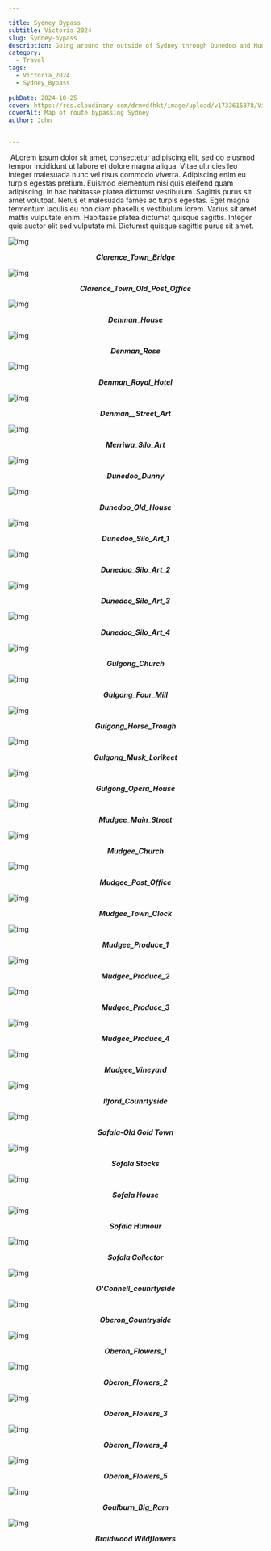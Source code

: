 ```yaml
---

title: Sydney Bypass
subtitle: Victoria 2024
slug: Sydney-bypass
description: Going around the outside of Sydney through Dunedoo and Mudgee. 
category:
  - Travel
tags:
  - Victoria_2024
  - Sydney_Bypass
  
pubDate: 2024-10-25
cover: https://res.cloudinary.com/drmvd4hkt/image/upload/v1733615878/Victoria%202024/Sydney_Bypass/Map_Sydney_Bypass_qhtxka.png
coverAlt: Map of route bypassing Sydney
author: John


---
```



<Image />
ALorem ipsum dolor sit amet, consectetur adipiscing elit, sed do eiusmod tempor incididunt ut labore et dolore magna aliqua. Vitae ultricies leo integer malesuada nunc vel risus commodo viverra. Adipiscing enim eu turpis egestas pretium. Euismod elementum nisi quis eleifend quam adipiscing. In hac habitasse platea dictumst vestibulum. Sagittis purus sit amet volutpat. Netus et malesuada fames ac turpis egestas. Eget magna fermentum iaculis eu non diam phasellus vestibulum lorem. Varius sit amet mattis vulputate enim. Habitasse platea dictumst quisque sagittis. Integer quis auctor elit sed vulputate mi. Dictumst quisque sagittis purus sit amet.



![img](https://res.cloudinary.com/drmvd4hkt/image/upload/v1733628292/Victoria%202024/Sydney_Bypass/Clarence_Town_Bridge_DSC6916_vpcleg.jpg?ixlib=rb-1.2.1&ixid=eyJhcHBfaWQiOjEyMDd9&h=1102&auto=format&fit=crop&w=1000&q=80)
 ***<p style="text-align:center;">Clarence_Town_Bridge***

 ![img](https://res.cloudinary.com/drmvd4hkt/image/upload/v1733628295/Victoria%202024/Sydney_Bypass/Clarence_Town_Old_Post_Office_DSC6907_shdrmv.jpg?ixlib=rb-1.2.1&ixid=eyJhcHBfaWQiOjEyMDd9&h=1102&auto=format&fit=crop&w=1000&q=80)
 ***<p style="text-align:center;">Clarence_Town_Old_Post_Office***

 ![img](https://res.cloudinary.com/drmvd4hkt/image/upload/v1733628287/Victoria%202024/Sydney_Bypass/Denman_House_DSC6924_rzmphz.jpg?ixlib=rb-1.2.1&ixid=eyJhcHBfaWQiOjEyMDd9&h=1102&auto=format&fit=crop&w=1000&q=80)
 ***<p style="text-align:center;">Denman_House***


![img](https://res.cloudinary.com/drmvd4hkt/image/upload/v1733628289/Victoria%202024/Sydney_Bypass/Denman_Rose_DSC6918-Edit_f2nwbn.jpg?ixlib=rb-1.2.1&ixid=eyJhcHBfaWQiOjEyMDd9&h=1102&auto=format&fit=crop&w=1000&q=80)
 ***<p style="text-align:center;">Denman_Rose***

 ![img](https://res.cloudinary.com/drmvd4hkt/image/upload/v1733628287/Victoria%202024/Sydney_Bypass/Denman_Royal_Hotel_DSC6920_ihmyzn.jpg?ixlib=rb-1.2.1&ixid=eyJhcHBfaWQiOjEyMDd9&h=1102&auto=format&fit=crop&w=1000&q=80)
 ***<p style="text-align:center;">Denman_Royal_Hotel***

 ![img](https://res.cloudinary.com/drmvd4hkt/image/upload/v1733628282/Victoria%202024/Sydney_Bypass/Denman__Street_Art_DSC6921_d1ykls.jpg?ixlib=rb-1.2.1&ixid=eyJhcHBfaWQiOjEyMDd9&h=1102&auto=format&fit=crop&w=1000&q=80)
 ***<p style="text-align:center;">Denman__Street_Art***


![img](https://res.cloudinary.com/drmvd4hkt/image/upload/v1733628279/Victoria%202024/Sydney_Bypass/Merriwa_Silo_Art_DSC6928_bvpapd.jpg?ixlib=rb-1.2.1&ixid=eyJhcHBfaWQiOjEyMDd9&h=1102&auto=format&fit=crop&w=1000&q=80)
 ***<p style="text-align:center;">Merriwa_Silo_Art***

 ![img](https://res.cloudinary.com/drmvd4hkt/image/upload/v1733628237/Victoria%202024/Sydney_Bypass/Dunedoo_Dunny_IMG_5877_qkqxbc.jpg?ixlib=rb-1.2.1&ixid=eyJhcHBfaWQiOjEyMDd9&h=1102&auto=format&fit=crop&w=1000&q=80)
 ***<p style="text-align:center;">Dunedoo_Dunny***

 ![img](https://res.cloudinary.com/drmvd4hkt/image/upload/v1733628262/Victoria%202024/Sydney_Bypass/Dunedoo_Old_House_DSC7013_ty8fi0.jpg?ixlib=rb-1.2.1&ixid=eyJhcHBfaWQiOjEyMDd9&h=1102&auto=format&fit=crop&w=1000&q=80)
 ***<p style="text-align:center;">Dunedoo_Old_House***


![img](https://res.cloudinary.com/drmvd4hkt/image/upload/v1733628274/Victoria%202024/Sydney_Bypass/Dunedoo_Silo_Art_1_DSC6970_ykrqda.jpg?ixlib=rb-1.2.1&ixid=eyJhcHBfaWQiOjEyMDd9&h=1102&auto=format&fit=crop&w=1000&q=80)
 ***<p style="text-align:center;">Dunedoo_Silo_Art_1***

 ![img](https://res.cloudinary.com/drmvd4hkt/image/upload/v1733628271/Victoria%202024/Sydney_Bypass/Dunedoo_Silo_Art_2_DSC6972_ry7c2p.jpg?ixlib=rb-1.2.1&ixid=eyJhcHBfaWQiOjEyMDd9&h=1102&auto=format&fit=crop&w=1000&q=80)
 ***<p style="text-align:center;">Dunedoo_Silo_Art_2***

 ![img](https://res.cloudinary.com/drmvd4hkt/image/upload/v1733628270/Victoria%202024/Sydney_Bypass/Dunedoo_Silo_Art_3_DSC6973_lrwz8e.jpg?ixlib=rb-1.2.1&ixid=eyJhcHBfaWQiOjEyMDd9&h=1102&auto=format&fit=crop&w=1000&q=80)
 ***<p style="text-align:center;">Dunedoo_Silo_Art_3***


![img](https://res.cloudinary.com/drmvd4hkt/image/upload/v1733628266/Victoria%202024/Sydney_Bypass/Dunedoo_Silo_Art_4_DSC6975_vbtnwr.jpg?ixlib=rb-1.2.1&ixid=eyJhcHBfaWQiOjEyMDd9&h=1102&auto=format&fit=crop&w=1000&q=80)
 ***<p style="text-align:center;">Dunedoo_Silo_Art_4***

 ![img](https://res.cloudinary.com/drmvd4hkt/image/upload/v1733628244/Victoria%202024/Sydney_Bypass/Gulgong_Church_P1064679_nsvbrg.jpg?ixlib=rb-1.2.1&ixid=eyJhcHBfaWQiOjEyMDd9&h=1102&auto=format&fit=crop&w=1000&q=80)
 ***<p style="text-align:center;">Gulgong_Church***

 ![img](https://res.cloudinary.com/drmvd4hkt/image/upload/v1733628253/Victoria%202024/Sydney_Bypass/Gulgong_Four_Mill_P1064659_p1cghk.jpg?ixlib=rb-1.2.1&ixid=eyJhcHBfaWQiOjEyMDd9&h=1102&auto=format&fit=crop&w=1000&q=80)
 ***<p style="text-align:center;">Gulgong_Four_Mill***


![img](https://res.cloudinary.com/drmvd4hkt/image/upload/v1733628254/Victoria%202024/Sydney_Bypass/Gulgong_Horse_Trough_P1064656_fawnph.jpg?ixlib=rb-1.2.1&ixid=eyJhcHBfaWQiOjEyMDd9&h=1102&auto=format&fit=crop&w=1000&q=80)
 ***<p style="text-align:center;">Gulgong_Horse_Trough***

 ![img](https://res.cloudinary.com/drmvd4hkt/image/upload/v1733628256/Victoria%202024/Sydney_Bypass/Gulgong_Musk_Lorikeet_DSC7055-Edit-2_kptzgz.jpg?ixlib=rb-1.2.1&ixid=eyJhcHBfaWQiOjEyMDd9&h=1102&auto=format&fit=crop&w=1000&q=80)
 ***<p style="text-align:center;">Gulgong_Musk_Lorikeet***

 ![img](https://res.cloudinary.com/drmvd4hkt/image/upload/v1733628250/Victoria%202024/Sydney_Bypass/Gulgong_Opera_House_P1064662_av9npz.jpg?ixlib=rb-1.2.1&ixid=eyJhcHBfaWQiOjEyMDd9&h=1102&auto=format&fit=crop&w=1000&q=80)
 ***<p style="text-align:center;">Gulgong_Opera_House***


![img](https://res.cloudinary.com/drmvd4hkt/image/upload/v1733628233/Victoria%202024/Sydney_Bypass/Mudgee_Main_Street_P1064682_cqslmb.jpg?ixlib=rb-1.2.1&ixid=eyJhcHBfaWQiOjEyMDd9&h=1102&auto=format&fit=crop&w=1000&q=80)
 ***<p style="text-align:center;">Mudgee_Main_Street***

 ![img](https://res.cloudinary.com/drmvd4hkt/image/upload/v1733628238/Victoria%202024/Sydney_Bypass/Mudgee_Curch_2_P1064681_oo7xra.jpg?ixlib=rb-1.2.1&ixid=eyJhcHBfaWQiOjEyMDd9&h=1102&auto=format&fit=crop&w=1000&q=80)
 ***<p style="text-align:center;">Mudgee_Church***

 ![img](https://res.cloudinary.com/drmvd4hkt/image/upload/v1733628246/Victoria%202024/Sydney_Bypass/Mudgee_Post_Office_P1064677_bderju.jpg?ixlib=rb-1.2.1&ixid=eyJhcHBfaWQiOjEyMDd9&h=1102&auto=format&fit=crop&w=1000&q=80)
 ***<p style="text-align:center;">Mudgee_Post_Office***


![img](https://res.cloudinary.com/drmvd4hkt/image/upload/v1733628240/Victoria%202024/Sydney_Bypass/Mudgee_Town_Clock_P1064680_hl8vkx.jpg?ixlib=rb-1.2.1&ixid=eyJhcHBfaWQiOjEyMDd9&h=1102&auto=format&fit=crop&w=1000&q=80)
 ***<p style="text-align:center;">Mudgee_Town_Clock***

 ![img](https://res.cloudinary.com/drmvd4hkt/image/upload/v1733628230/Victoria%202024/Sydney_Bypass/Mudgee_Produce_1_IMG_5887_er1sxy.jpg?ixlib=rb-1.2.1&ixid=eyJhcHBfaWQiOjEyMDd9&h=1102&auto=format&fit=crop&w=1000&q=80)
 ***<p style="text-align:center;">Mudgee_Produce_1***

 ![img](https://res.cloudinary.com/drmvd4hkt/image/upload/v1733627939/Victoria%202024/Sydney_Bypass/Mudgee_Produce_2_IMG_5888_hdxabn.jpg?ixlib=rb-1.2.1&ixid=eyJhcHBfaWQiOjEyMDd9&h=1102&auto=format&fit=crop&w=1000&q=80)
 ***<p style="text-align:center;">Mudgee_Produce_2***


![img](https://res.cloudinary.com/drmvd4hkt/image/upload/v1733627934/Victoria%202024/Sydney_Bypass/Mudgee_Produce_3_IMG_5889_zzgvjf.jpg?ixlib=rb-1.2.1&ixid=eyJhcHBfaWQiOjEyMDd9&h=1102&auto=format&fit=crop&w=1000&q=80)
 ***<p style="text-align:center;">Mudgee_Produce_3***

 ![img](https://res.cloudinary.com/drmvd4hkt/image/upload/v1733627933/Victoria%202024/Sydney_Bypass/Mudgee_Produce_4_IMG_5890_jfaw3l.jpg?ixlib=rb-1.2.1&ixid=eyJhcHBfaWQiOjEyMDd9&h=1102&auto=format&fit=crop&w=1000&q=80)
 ***<p style="text-align:center;">Mudgee_Produce_4***

 ![img](https://res.cloudinary.com/drmvd4hkt/image/upload/v1733627929/Victoria%202024/Sydney_Bypass/Mudgee_Vineyard_IMG_5892_rg9ctr.jpg?ixlib=rb-1.2.1&ixid=eyJhcHBfaWQiOjEyMDd9&h=1102&auto=format&fit=crop&w=1000&q=80)
 ***<p style="text-align:center;">Mudgee_Vineyard***


![img](https://res.cloudinary.com/drmvd4hkt/image/upload/v1733627927/Victoria%202024/Sydney_Bypass/Ilford_Counrtyside_IMG_5902_ugqksp.jpg?ixlib=rb-1.2.1&ixid=eyJhcHBfaWQiOjEyMDd9&h=1102&auto=format&fit=crop&w=1000&q=80)
 ***<p style="text-align:center;">Ilford_Counrtyside***

 ![img](https://res.cloudinary.com/drmvd4hkt/image/upload/v1733627905/Victoria%202024/Sydney_Bypass/Sofala-6_P1401427_sgsp2k.jpg?ixlib=rb-1.2.1&ixid=eyJhcHBfaWQiOjEyMDd9&h=1102&auto=format&fit=crop&w=1000&q=80)
 ***<p style="text-align:center;">Sofala-Old Gold Town***

 ![img](https://res.cloudinary.com/drmvd4hkt/image/upload/v1733627918/Victoria%202024/Sydney_Bypass/Sofala_2_P1401419_p8ugne.jpg?ixlib=rb-1.2.1&ixid=eyJhcHBfaWQiOjEyMDd9&h=1102&auto=format&fit=crop&w=1000&q=80)
 ***<p style="text-align:center;">Sofala Stocks***


![img](https://res.cloudinary.com/drmvd4hkt/image/upload/v1733627912/Victoria%202024/Sydney_Bypass/Sofala_3_P1401421_xpvkgy.jpg?ixlib=rb-1.2.1&ixid=eyJhcHBfaWQiOjEyMDd9&h=1102&auto=format&fit=crop&w=1000&q=80)
 ***<p style="text-align:center;">Sofala House***

 ![img](https://res.cloudinary.com/drmvd4hkt/image/upload/v1733627920/Victoria%202024/Sydney_Bypass/Sofala_1_P1401409_edtcu4.jpg?ixlib=rb-1.2.1&ixid=eyJhcHBfaWQiOjEyMDd9&h=1102&auto=format&fit=crop&w=1000&q=80)
 ***<p style="text-align:center;">Sofala Humour***

 ![img](https://res.cloudinary.com/drmvd4hkt/image/upload/v1733627909/Victoria%202024/Sydney_Bypass/Sofala_5_P1401424_mmoeht.jpg?ixlib=rb-1.2.1&ixid=eyJhcHBfaWQiOjEyMDd9&h=1102&auto=format&fit=crop&w=1000&q=80)
 ***<p style="text-align:center;">Sofala Collector***

![img](https://res.cloudinary.com/drmvd4hkt/image/upload/v1733627928/Victoria%202024/Sydney_Bypass/O_connell_counrtyside_IMG_5920_ilvptf.jpg?ixlib=rb-1.2.1&ixid=eyJhcHBfaWQiOjEyMDd9&h=1102&auto=format&fit=crop&w=1000&q=80)
 ***<p style="text-align:center;">O'Connell_counrtyside***


![img](https://res.cloudinary.com/drmvd4hkt/image/upload/v1733627900/Victoria%202024/Sydney_Bypass/Oberon_Counrtyside_P1401488-Pano-Edit-Edit_kp36kd.jpg?ixlib=rb-1.2.1&ixid=eyJhcHBfaWQiOjEyMDd9&h=1102&auto=format&fit=crop&w=1000&q=80)
 ***<p style="text-align:center;">Oberon_Countryside***

 ![img](https://res.cloudinary.com/drmvd4hkt/image/upload/v1733627903/Victoria%202024/Sydney_Bypass/Oberon_Flowers_1_P1401428_dvysmr.jpg?ixlib=rb-1.2.1&ixid=eyJhcHBfaWQiOjEyMDd9&h=1102&auto=format&fit=crop&w=1000&q=80)
 ***<p style="text-align:center;">Oberon_Flowers_1***

 ![img](https://res.cloudinary.com/drmvd4hkt/image/upload/v1733627900/Victoria%202024/Sydney_Bypass/Oberon_Flowers_2_P1401435_tgvipw.jpg?ixlib=rb-1.2.1&ixid=eyJhcHBfaWQiOjEyMDd9&h=1102&auto=format&fit=crop&w=1000&q=80)
 ***<p style="text-align:center;">Oberon_Flowers_2***


![img](https://res.cloudinary.com/drmvd4hkt/image/upload/v1733627900/Victoria%202024/Sydney_Bypass/Oberon_Flowers_3_P1401446_p2qpqq.jpg?ixlib=rb-1.2.1&ixid=eyJhcHBfaWQiOjEyMDd9&h=1102&auto=format&fit=crop&w=1000&q=80)
 ***<p style="text-align:center;">Oberon_Flowers_3***

 ![img](https://res.cloudinary.com/drmvd4hkt/image/upload/v1733627896/Victoria%202024/Sydney_Bypass/Oberon_Flowers_4_P1401455_xduo8p.jpg?ixlib=rb-1.2.1&ixid=eyJhcHBfaWQiOjEyMDd9&h=1102&auto=format&fit=crop&w=1000&q=80)
 ***<p style="text-align:center;">Oberon_Flowers_4***

 ![img](https://res.cloudinary.com/drmvd4hkt/image/upload/v1733627900/Victoria%202024/Sydney_Bypass/Oberon_Flowers_5_P1401475_agprri.jpg?ixlib=rb-1.2.1&ixid=eyJhcHBfaWQiOjEyMDd9&h=1102&auto=format&fit=crop&w=1000&q=80)
 ***<p style="text-align:center;">Oberon_Flowers_5***

![img](https://res.cloudinary.com/drmvd4hkt/image/upload/v1733627923/Victoria%202024/Sydney_Bypass/Goulburn_Big_Ram_IMG_5942_hdb1t8.jpg?ixlib=rb-1.2.1&ixid=eyJhcHBfaWQiOjEyMDd9&h=1102&auto=format&fit=crop&w=1000&q=80)
 ***<p style="text-align:center;">Goulburn_Big_Ram***


 ![img](https://res.cloudinary.com/drmvd4hkt/image/upload/v1733627919/Victoria%202024/Sydney_Bypass/IMG_5948_j3kvep.jpg?ixlib=rb-1.2.1&ixid=eyJhcHBfaWQiOjEyMDd9&h=1102&auto=format&fit=crop&w=1000&q=80)
 ***<p style="text-align:center;">Braidwood Wildflowers***

 <!-- ![img](https://input?ixlib=rb-1.2.1&ixid=eyJhcHBfaWQiOjEyMDd9&h=1102&auto=format&fit=crop&w=1000&q=80)
 ***<p style="text-align:center;">Replace*** -->


<!-- ![img](https://input?ixlib=rb-1.2.1&ixid=eyJhcHBfaWQiOjEyMDd9&h=1102&auto=format&fit=crop&w=1000&q=80)
 ***<p style="text-align:center;">Replace*** -->

 <!-- ![img](https://input?ixlib=rb-1.2.1&ixid=eyJhcHBfaWQiOjEyMDd9&h=1102&auto=format&fit=crop&w=1000&q=80)
 ***<p style="text-align:center;">Replace*** -->

 <!-- ![img](https://input?ixlib=rb-1.2.1&ixid=eyJhcHBfaWQiOjEyMDd9&h=1102&auto=format&fit=crop&w=1000&q=80)
 ***<p style="text-align:center;">Replace*** -->


<!-- ![img](https://input?ixlib=rb-1.2.1&ixid=eyJhcHBfaWQiOjEyMDd9&h=1102&auto=format&fit=crop&w=1000&q=80)
 ***<p style="text-align:center;">Replace*** -->

 <!-- ![img](https://input?ixlib=rb-1.2.1&ixid=eyJhcHBfaWQiOjEyMDd9&h=1102&auto=format&fit=crop&w=1000&q=80)
 ***<p style="text-align:center;">Replace*** -->

 <!-- ![img](https://input?ixlib=rb-1.2.1&ixid=eyJhcHBfaWQiOjEyMDd9&h=1102&auto=format&fit=crop&w=1000&q=80)
 ***<p style="text-align:center;">Replace*** -->





